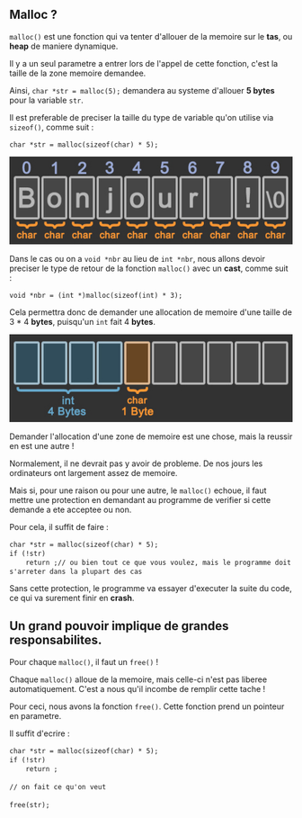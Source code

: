 <h2>Malloc ?</h2>

`malloc()` est une fonction qui va tenter d'allouer de la memoire sur le **tas**, ou **heap** de maniere dynamique. 

Il y a un seul parametre a entrer lors de l'appel de cette fonction, c'est la taille de la zone memoire demandee.

Ainsi, `char *str = malloc(5);` demandera au systeme d'allouer **5 bytes** pour la variable `str`.

Il est preferable de preciser la taille du type de variable qu'on utilise via `sizeof()`, comme suit :

	char *str = malloc(sizeof(char) * 5);

<img src=https://github.com/BDE42LeHavre/Training_42/blob/main/imgs/char_array_size.jpg width=512>

Dans le cas ou on a `void *nbr` au lieu de `int *nbr`, nous allons devoir preciser le type de retour de la fonction `malloc()` avec un **cast**, comme suit :

	void *nbr = (int *)malloc(sizeof(int) * 3);

Cela permettra donc de demander une allocation de memoire d'une taille de 3 * 4 **bytes**, puisqu'un `int` fait 4 **bytes**.

<img src=https://github.com/BDE42LeHavre/Training_42/blob/main/imgs/char_int_size.jpg width=512>

Demander l'allocation d'une zone de memoire est une chose, mais la reussir en est une autre !

Normalement, il ne devrait pas y avoir de probleme. De nos jours les ordinateurs ont largement assez de memoire.

Mais si, pour une raison ou pour une autre, le `malloc()` echoue, il faut mettre une protection en demandant au programme de verifier si cette demande a ete acceptee ou non.

Pour cela, il suffit de faire :

	char *str = malloc(sizeof(char) * 5);
	if (!str)
		return ;// ou bien tout ce que vous voulez, mais le programme doit s'arreter dans la plupart des cas

Sans cette protection, le programme va essayer d'executer la suite du code, ce qui va surement finir en **crash**.

<h2>Un grand pouvoir implique de grandes responsabilites.</h2>

Pour chaque `malloc()`, il faut un `free()` !

Chaque `malloc()` alloue de la memoire, mais celle-ci n'est pas liberee automatiquement. C'est a nous qu'il incombe de remplir cette tache !

Pour ceci, nous avons la fonction `free()`. Cette fonction prend un pointeur en parametre.

Il suffit d'ecrire :

	char *str = malloc(sizeof(char) * 5);
	if (!str)
		return ;

	// on fait ce qu'on veut

	free(str);

